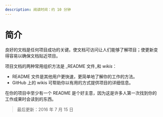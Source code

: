 ```yaml
---
description: 阅读时间：约 10 分钟
---
```


# 简介

良好的文档是任何项目成功的关键。使文档可访问让人们能够了解项目；使更新变得容易以确保文档贴近项目。

项目文档的两种常用组织方法是 _README 文件_和 _wikis_：

* README 文件是其他用户更快速，更简单地了解你的工作的方法。
* GitHub 上的 wikis 可帮助你以有用的方式提供项目的详细信息。

在你的项目中至少有一个 README 是个好主意，因为这是许多人第一次找到你的工作成果时会读到的东西。

> 最后更新：2016 年 7 月 15 日

